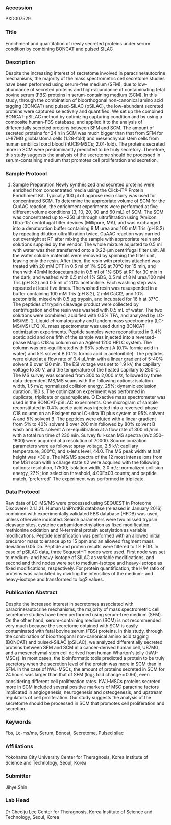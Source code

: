 ### Accession
PXD007529

### Title
Enrichment and quantitation of newly secreted proteins under serum condition by combining BONCAT and pulsed SILAC

### Description
Despite the increasing interest of secretome involved in paracrine/autocrine mechanisms, the majority of the mass spectrometric cell secretome studies have been performed using serum-free medium (SFM), due to low-abundance of secreted proteins and high-abundance of contaminating fetal bovine serum (FBS) proteins in serum-containing medium (SCM). In this study, through the combination of bioorthogonal non-canonical amino acid tagging (BONCAT) and pulsed-SILAC (pSILAC), the low-abundant secreted proteins were captured selectively and quantified. We set up the combined BONCAT-pSILAC method by optimizing capturing condition and by using a composite human-FBS database, and applied it to the analysis of differentially secreted proteins between SFM and SCM. The amount of secreted proteins for 24 h in SCM was much bigger than that from SFM for U-87MG glioblastoma cells (1.28-fold) and mesenchymal stem cells from human umbilical cord blood (hUCB-MSCs; 2.01-fold). The proteins secreted more in SCM were predominantly predicted to be truly secretory. Therefore, this study suggests the analysis of the secretome should be processed in serum-containing medium that promotes cell proliferation and secretion.

### Sample Protocol
1. Sample Preparation Newly synthesized and secreted proteins were enriched from concentrated media using the Click-iT® Protein Enrichment Kit. Typically 100 µl of agarose resin slurry was used for concentrated SCM. To determine the appropriate volume of SCM for the CuAAC reaction, the enrichment experiments were performed at five different volume conditions (3, 10, 20, 30 and 60 mL) of SCM. The SCM was concentrated up to ~250 µl through ultrafiltration using ‘Amicon Ultra-15’ centrifugal filter devices (Millipore, MA), and was exchanged into a denaturation buffer containing 8 M urea and 100 mM Tris (pH 8.2) by repeating dilution-ultrafiltration twice. CuAAC reaction was carried out overnight at RT after mixing the sample with appropriate resin and solutions supplied by the vendor. The whole mixture adjusted to 0.5 ml with water was then transferred onto a 0.22-µm centrifugal filter unit. All the water soluble materials were removed by spinning the filter unit, leaving only the resin. After then, the resin with proteins attached was treated with 20 mM DTT in 0.5 ml of 1% SDS at 70°C for 15 min, and then with 40mM iodoacetamide in 0.5 ml of 1% SDS at RT for 30 min in the dark, and washed with 0.5 ml of 1% SDS, 0.5 ml of 8 M urea/100 mM Tris (pH 8.2) and 0.5 ml of 20% acetonitrile. Each washing step was repeated at least five times. The washed resin was resuspended in a buffer containing 100 mM Tris (pH 8.2), 2 mM CaCl2, and 10% acetonitrile, mixed with 0.5 µg trypsin, and incubated for 16 h at 37°C. The peptides of trypsin cleavage product were collected by centrifugation and the resin was washed with 0.5 mL of water. The two solutions were combined, acidified with 0.5% TFA, and analyzed by LC-MS/MS.  2. Liquid chromatography and tandem mass spectrometry (LC-MS/MS) LTQ-XL mass spectrometer was used during BONCAT optimization experiments. Peptide samples were reconstituted in 0.4% acetic acid and one fifth of the sample was injected into a reversed-phase Magic C18aq column on an Agilent 1200 HPLC system. The column was pre-equilibrated with 95% solvent A (0.1% formic acid in water) and 5% solvent B (0.1% formic acid in acetonitrile). The peptides were eluted at a flow rate of 0.4 μL/min with a linear gradient of 5–40% solvent B over 120 min. The ESI voltage was set to 1.9 kV, the capillary voltage to 30 V, and the temperature of the heated capillary to 250°C. The MS survey was scanned from 300 to 2,000 m/z, followed by three data-dependent MS/MS scans with the following options: isolation width, 1.5 m/z; normalized collision energy, 25%; dynamic exclusion duration, 180 s. The optimization experiment was performed in duplicate, triplicate or quadruplicate.  Q Exactive mass spectrometer was used in the BONCAT-pSILAC experiments.  One microgram of sample reconstituted in 0.4% acetic acid was injected into a reversed-phase C18 column on an Eksigent nanoLC-ultra 1D plus system at 95% solvent A and 5% solvent B. The peptides were eluted with a linear gradient from 5% to 40% solvent B over 200 min followed by 80% solvent B wash and 95% solvent A re-equilibration at a flow rate of 300 nL/min with a total run time of 230 min. Survey full-scan MS spectra (m/z 350–1800) were acquired at a resolution of 70000. Source ionization parameters were as follows: spray voltage, 2.5 kV; capillary temperature, 300°C; and s-lens level, 44.0. The MS peak width at half height was <30 s. The MS/MS spectra of the 12 most intense ions from the MS1 scan with a charge state ≥2 were acquired with the following options: resolution, 17500; isolation width, 2.0 m/z; normalized collision energy, 27%; ion selection threshold, 4.00E±03 counts; and peptide match, ‘preferred’. The experiment was performed in triplicate.

### Data Protocol
Raw data of LC-MS/MS were processed using SEQUEST in Proteome Discoverer 2.1.1.21. Human UniProtKB database (released in January 2016) combined with experimentally validated FBS database (HFDB) was used, unless otherwise indicated. Search parameters were two missed trypsin cleavage sites, cysteine carbamidomethylation as fixed modification, methionine oxidation and N-terminal protein acetylation as variable modifications. Peptide identification was performed with an allowed initial precursor mass tolerance up to 15 ppm and an allowed fragment mass deviation 0.05 Da. Peptide and protein results were filtered to 1% FDR. In case of pSILAC data, three SequestHT nodes were used. First node was set to medium- and heavy-isotope of SILAC as variable modifications, and second and third nodes were set to medium-isotope and heavy-isotope as fixed modifications, respectively. For protein quantification, the H/M ratio of proteins was calculated by dividing the intensities of the medium- and heavy-isotope and transformed to log2 values.

### Publication Abstract
Despite the increased interest in secretomes associated with paracrine/autocrine mechanisms, the majority of mass spectrometric cell secretome studies have been performed using serum-free medium (SFM). On the other hand, serum-containing medium (SCM) is not recommended very much because the secretome obtained with SCM is easily contaminated with fetal bovine serum (FBS) proteins. In this study, through the combination of bioorthogonal non-canonical amino acid tagging (BONCAT) and pulsed-SILAC (pSILAC), we analyzed differentially secreted proteins between SFM and SCM in a cancer-derived human cell, U87MG, and a mesenchymal stem cell derived from human Wharton's jelly (hWJ-MSCs). In most cases, the bioinformatic tools predicted a protein to be truly secretory when the secretion level of the protein was more in SCM than in SFM. In the case of hWJ-MSCs, the amount of proteins secreted in SCM for 24&#x2009;hours was larger than that of SFM (log<sub>2</sub> fold change&#x2009;=&#x2009;0.96), even considering different cell proliferation rates. hWJ-MSCs proteins secreted more in SCM included several positive markers of MSC paracrine factors implicated in angiogenesis, neurogenesis and osteogenesis, and upstream regulators of cell proliferation. Our study suggests the analysis of the secretome should be processed in SCM that promotes cell proliferation and secretion.

### Keywords
Fbs, Lc-ms/ms, Serum, Boncat, Secretome, Pulsed silac

### Affiliations
Yokohama City University
Center for Theragnosis, Korea Institute of Science and Technology, Seoul, Korea

### Submitter
Jihye Shin

### Lab Head
Dr Cheolju Lee
Center for Theragnosis, Korea Institute of Science and Technology, Seoul, Korea


